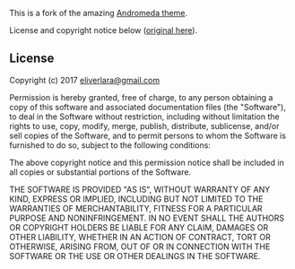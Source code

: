 This is a fork of the amazing [Andromeda theme](https://github.com/EliverLara/Andromeda).

License and copyright notice below ([original here](https://github.com/EliverLara/Andromeda/blob/af9d7f8337c355652f6c4c300aae10b15fabdc7b/LICENSE.md)).

## License

Copyright (c) 2017 <eliverlara@gmail.com>

Permission is hereby granted, free of charge, to any person obtaining
a copy of this software and associated documentation files (the
"Software"), to deal in the Software without restriction, including
without limitation the rights to use, copy, modify, merge, publish,
distribute, sublicense, and/or sell copies of the Software, and to
permit persons to whom the Software is furnished to do so, subject to
the following conditions:

The above copyright notice and this permission notice shall be
included in all copies or substantial portions of the Software.

THE SOFTWARE IS PROVIDED "AS IS", WITHOUT WARRANTY OF ANY KIND,
EXPRESS OR IMPLIED, INCLUDING BUT NOT LIMITED TO THE WARRANTIES OF
MERCHANTABILITY, FITNESS FOR A PARTICULAR PURPOSE AND
NONINFRINGEMENT. IN NO EVENT SHALL THE AUTHORS OR COPYRIGHT HOLDERS BE
LIABLE FOR ANY CLAIM, DAMAGES OR OTHER LIABILITY, WHETHER IN AN ACTION
OF CONTRACT, TORT OR OTHERWISE, ARISING FROM, OUT OF OR IN CONNECTION
WITH THE SOFTWARE OR THE USE OR OTHER DEALINGS IN THE SOFTWARE.
